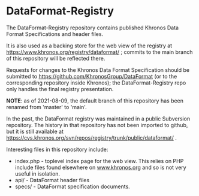 # DataFormat-Registry

The DataFormat-Registry repository contains published Khronos Data Format
Specifications and header files.

It is also used as a backing store for the web view of the registry at
https://www.khronos.org/registry/dataformat/ ; commits to the main branch of this
repository will be reflected there.

Requests for changes to the Khronos Data Format Specification should
be submitted to https://github.com/KhronosGroup/DataFormat (or to
the corresponding repository inside Khronos); the DataFormat-Registry
repo only handles the final registry presentation.

**NOTE**: as of 2021-08-09, the default branch of this repository has
been renamed from 'master' to 'main'.

In the past, the DataFormat registry was maintained in a public Subversion
repository. The history in that repository has not been imported to github,
but it is still available at
https://cvs.khronos.org/svn/repos/registry/trunk/public/dataformat/ .

Interesting files in this repository include:

* index.php - toplevel index page for the web view. This relies on PHP
  include files found elsewhere on www.khronos.org and so is not very useful
  in isolation.
* api/ - DataFormat header files
* specs/ - DataFormat specification documents.
